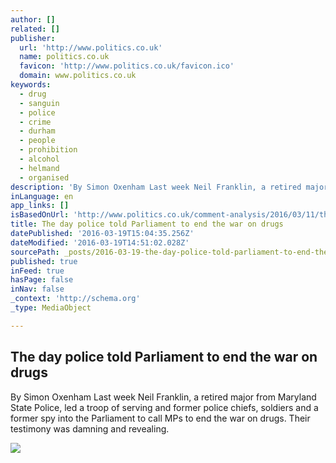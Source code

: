 ```yaml
---
author: []
related: []
publisher:
  url: 'http://www.politics.co.uk'
  name: politics.co.uk
  favicon: 'http://www.politics.co.uk/favicon.ico'
  domain: www.politics.co.uk
keywords:
  - drug
  - sanguin
  - police
  - crime
  - durham
  - people
  - prohibition
  - alcohol
  - helmand
  - organised
description: 'By Simon Oxenham Last week Neil Franklin, a retired major from Maryland State Police, led a troop of serving and former police chiefs, soldiers and a former spy into the Parliament to call MPs to end the war on drugs. Their testimony was damning and revealing.'
inLanguage: en
app_links: []
isBasedOnUrl: 'http://www.politics.co.uk/comment-analysis/2016/03/11/the-day-police-told-parliament-to-end-the-war-on-drugs?'
title: The day police told Parliament to end the war on drugs
datePublished: '2016-03-19T15:04:35.256Z'
dateModified: '2016-03-19T14:51:02.028Z'
sourcePath: _posts/2016-03-19-the-day-police-told-parliament-to-end-the-war-on-drugs.md
published: true
inFeed: true
hasPage: false
inNav: false
_context: 'http://schema.org'
_type: MediaObject

---
```

<article style=""><h1>The day police told Parliament to end the war on drugs</h1><p>By Simon Oxenham Last week Neil Franklin, a retired major from Maryland State Police, led a troop of serving and former police chiefs, soldiers and a former spy into the Parliament to call MPs to end the war on drugs. Their testimony was damning and revealing.</p><img src="http://aperture.adfero.co.uk/Image/Original/14116795" /></article>